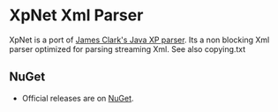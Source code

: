 ﻿# XpNet Xml Parser

XpNet is a port of [James Clark's Java XP parser](http://www.jclark.com/xml/xp/). Its a non blocking Xml parser optimized for parsing streaming Xml.
See also copying.txt

## NuGet
* Official releases are on [NuGet](https://www.nuget.org/packages/XpNet/).